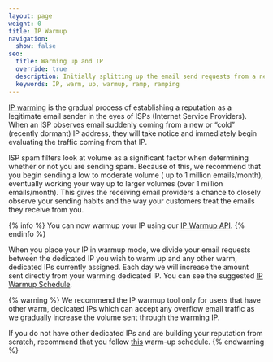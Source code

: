 ```yaml
---
layout: page
weight: 0
title: IP Warmup
navigation:
  show: false
seo:
  title: Warming up and IP
  override: true
  description: Initially splitting up the email send requests from a new dedicated IP, so it doesn't get blocked.
  keywords: IP, warm, up, warmup, ramp, ramping
---
```


[IP warming]({{root_url}}/User_Guide/Settings/dedicated_ip_warmup.html) is the gradual process of establishing a reputation as a legitimate email sender in the eyes of ISPs (Internet Service Providers). When an ISP observes email suddenly coming from a new or “cold” (recently dormant) IP address, they will take notice and immediately begin evaluating the traffic coming from that IP.

ISP spam filters look at volume as a significant factor when determining whether or not you are sending spam. Because of this, we recommend that you begin sending a low to moderate volume ( up to 1 million emails/month), eventually working your way up to larger volumes (over 1 million emails/month). This gives the receiving email providers a chance to closely observe your sending habits and the way your customers treat the emails they receive from you.

{% info %}
You can now warmup your IP using our [IP Warmup API]({{root_url}}/API_Reference/Web_API_v3/IP_Management/ip_warmup.html).
{% endinfo %}

When you place your IP in warmup mode, we divide your email requests between the dedicated IP you wish to warm up and any other warm, dedicated IPs currently assigned. Each day we will increase the amount sent directly from your warming dedicated IP. You can see the suggested [IP Warmup Schedule]({{root_url}}/assets/IPWarmupSchedule.pdf).

{% warning %}
We recommend the IP warmup tool only for users that have other warm, dedicated IPs which can accept any overflow email traffic as we gradually increase the volume sent through the warming IP.

If you do not have other dedicated IPs and are building your reputation from scratch, recommend that you follow [this]({{root_url}}/assets/IPWarmupSchedule.pdf) warm-up schedule.
{% endwarning %}